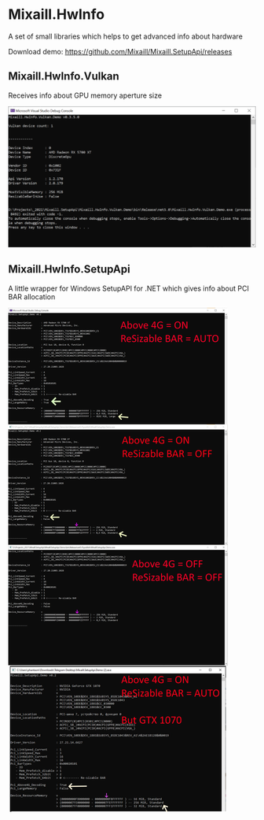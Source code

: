 # Mixaill.HwInfo

A set of small libraries which helps to get advanced info about hardware

Download demo: https://github.com/Mixaill/Mixaill.SetupApi/releases

## Mixaill.HwInfo.Vulkan

Receives info about GPU memory aperture size

![image1](docs/image_vk.png)

## Mixaill.HwInfo.SetupApi

A little wrapper for Windows SetupAPI for .NET which gives info about PCI BAR allocation

![image1](docs/image1.png)
